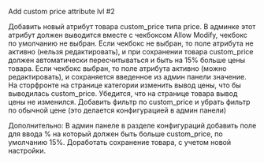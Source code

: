 Add custom price attribute lvl #2

Добавить новый атрибут товара custom_price типа price.
В админке этот атрибут должен выводится вместе с чекбоксом Allow Modify, чекбокс по умолчанию не выбран.
Если чекбокс не выбран, то поле атрибута не активно (нельзя редактировать), и при сохранении товара custom_price должен автоматически пересчитываться и быть на 15% больше цены товара.
Если чекбокс выбран, то поле атрибута активно (можно редактировать), и сохраняется введенное из админ панели значение.
На сторфронте на странице категории изменить вывод цены, что бы выводилась custom_price.
Убедится, что на странице товара вывод цены не изменился.
Добавить фильтр по custom_price и убрать фильтр по обычной цене (это делается конфигурацией в админ панели)

Дополнительно:
В админ панеле в разделе конфигураций добавить поле для ввода % на который должен быть больше custom_price, по умолчанию 15%.
Доработать сохранение товара, с учетом новой настройки.
